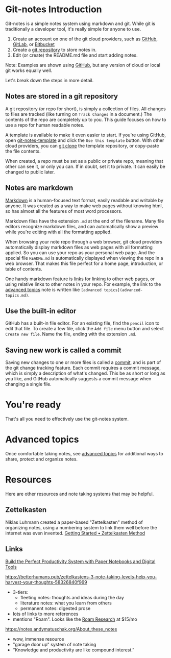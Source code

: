 # Git-notes Introduction
Git-notes is a simple notes system using markdown and git. While git is traditionally a developer tool, it's really simple for anyone to use.

1. Create an account on one of the git cloud providers, such as [GitHub](https://github.com/), [GitLab](https://about.gitlab.com/), or [Bitbucket](https://bitbucket.org/)
2. Create a [git repository](https://docs.github.com/en/get-started/quickstart/create-a-repo) to store notes in.
3. Edit (or create) the README.md file and start adding notes.

Note: Examples are shown using [GitHub](https://github.com/), but any version of cloud or local git works equally well.

Let's break down the steps in more detail.

## Notes are stored in a git repository
A git repository (or repo for short), is simply a collection of files. All changes to files are tracked (like turning on ```Track Changes``` in a document.) The contents of the repo are completely up to you. This guide focuses on how to use a repo for human readable notes.

A template is available to make it even easier to start. If you're using GitHub, open [git-notes-template](https://github.com/digitalreplica/git-notes-template) and click the ```Use this template``` button. With other cloud providers, you can [git clone](https://github.com/git-guides/git-clone) the template repository, or copy-paste the file contents.

When created, a repo must be set as a public or private repo, meaning that other can see it, or only you can. If in doubt, set it to private. It can easily be changed to public later.

## Notes are markdown
[Markdown](https://docs.github.com/en/github/writing-on-github/getting-started-with-writing-and-formatting-on-github/basic-writing-and-formatting-syntax) is a human-focused text format, easily readable and writable by anyone. It was created as a way to make web pages without knowing html, so has almost all the features of most word processors.

Markdown files have the extension ```.md``` at the end of the filename. Many file editors recognize markdown files, and can automatically show a preview while you're editing with all the formatting applied.

When browsing your note repo through a web browser, git cloud providers automatically display markdown files as web pages with all formatting applied. So you can use your repo as your personal web page. And the special file ```README.md``` is automatically displayed when viewing the repo in a web browser. That makes this file perfect for a home page, introduction, or table of contents.

One handy markdown feature is [links](https://docs.github.com/en/github/writing-on-github/getting-started-with-writing-and-formatting-on-github/basic-writing-and-formatting-syntax#links) for linking to other web pages, or using relative links to other notes in your repo. For example, the link to the [advanced topics](advanced-topics.md) note is written like ```[advanced topics](advanced-topics.md)```.

## Use the built-in editor
GitHub has a built-in file editor. For an existing file, find the ```pencil``` icon to edit that file. To create a few file, click the ```Add file``` menu button and select ```Create new file```. Name the file, ending with the extension ```.md```.

## Saving new work is called a commit
Saving new changes to one or more files is called a [commit](https://github.com/git-guides/git-commit), and is part of the git change tracking feature. Each commit requires a commit message, which is simply a description of what's changed. This be as short or long as you like, and GitHub automatically suggests a commit message when changing a single file.

# You're ready
That's all you need to effectively use the git-notes system.

# Advanced topics
Once comfortable taking notes, see [advanced topics](advanced-topics.md) for additional ways to share, protect and organize notes.

# Resources
Here are other resources and note taking systems that may be helpful.

## Zettelkasten
Niklas Luhmann created a paper-based "Zettelkasten" method of organizing notes, using a numbering system to link them well before the internet was even invented.
[Getting Started • Zettelkasten Method](https://zettelkasten.de/posts/overview/)

## Links
[Build the Perfect Productivity System with Paper Notebooks and Digital Tools](https://zapier.com/blog/digital-and-paper-note-taking-systems/)

https://betterhumans.pub/zettelkastens-3-note-taking-levels-help-you-harvest-your-thoughts-58326840f969
* 3-tiers:
  * fleeting notes: thoughts and ideas during the day
  * literature notes: what you learn from others
  * permanent notes: digested prose
* lots of links to more references
* mentions "Roam". Looks like the [Roam Research](https://roamresearch.com/) at $15/mo

https://notes.andymatuschak.org/About_these_notes
* wow, immense resource
* "garage door up" system of note taking
* “Knowledge and productivity are like compound interest.”
